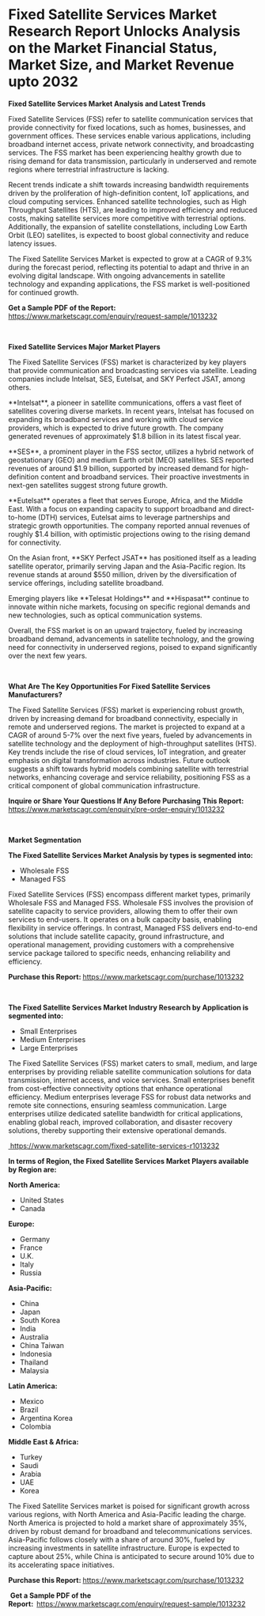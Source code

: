 <p><h1>Fixed Satellite Services Market Research Report Unlocks Analysis on the Market Financial Status, Market Size, and Market Revenue upto 2032</h1></p><p><strong>Fixed Satellite Services Market Analysis and Latest Trends</strong></p>
<p><p>Fixed Satellite Services (FSS) refer to satellite communication services that provide connectivity for fixed locations, such as homes, businesses, and government offices. These services enable various applications, including broadband internet access, private network connectivity, and broadcasting services. The FSS market has been experiencing healthy growth due to rising demand for data transmission, particularly in underserved and remote regions where terrestrial infrastructure is lacking.</p><p>Recent trends indicate a shift towards increasing bandwidth requirements driven by the proliferation of high-definition content, IoT applications, and cloud computing services. Enhanced satellite technologies, such as High Throughput Satellites (HTS), are leading to improved efficiency and reduced costs, making satellite services more competitive with terrestrial options. Additionally, the expansion of satellite constellations, including Low Earth Orbit (LEO) satellites, is expected to boost global connectivity and reduce latency issues.</p><p>The Fixed Satellite Services Market is expected to grow at a CAGR of 9.3% during the forecast period, reflecting its potential to adapt and thrive in an evolving digital landscape. With ongoing advancements in satellite technology and expanding applications, the FSS market is well-positioned for continued growth.</p></p>
<p><strong>Get a Sample PDF of the Report:&nbsp;</strong> <a href="https://www.marketscagr.com/enquiry/request-sample/1013232?utm_campaign=3007&utm_medium=2&utm_source=Github&utm_content=ia&utm_term=16042025&utm_id=fixed-satellite-services">https://www.marketscagr.com/enquiry/request-sample/1013232</a></p>
<p>&nbsp;</p>
<p><strong>Fixed Satellite Services Major Market Players</strong></p>
<p><p>The Fixed Satellite Services (FSS) market is characterized by key players that provide communication and broadcasting services via satellite. Leading companies include Intelsat, SES, Eutelsat, and SKY Perfect JSAT, among others.</p><p>**Intelsat**, a pioneer in satellite communications, offers a vast fleet of satellites covering diverse markets. In recent years, Intelsat has focused on expanding its broadband services and working with cloud service providers, which is expected to drive future growth. The company generated revenues of approximately $1.8 billion in its latest fiscal year.</p><p>**SES**, a prominent player in the FSS sector, utilizes a hybrid network of geostationary (GEO) and medium Earth orbit (MEO) satellites. SES reported revenues of around $1.9 billion, supported by increased demand for high-definition content and broadband services. Their proactive investments in next-gen satellites suggest strong future growth.</p><p>**Eutelsat** operates a fleet that serves Europe, Africa, and the Middle East. With a focus on expanding capacity to support broadband and direct-to-home (DTH) services, Eutelsat aims to leverage partnerships and strategic growth opportunities. The company reported annual revenues of roughly $1.4 billion, with optimistic projections owing to the rising demand for connectivity.</p><p>On the Asian front, **SKY Perfect JSAT** has positioned itself as a leading satellite operator, primarily serving Japan and the Asia-Pacific region. Its revenue stands at around $550 million, driven by the diversification of service offerings, including satellite broadband.</p><p>Emerging players like **Telesat Holdings** and **Hispasat** continue to innovate within niche markets, focusing on specific regional demands and new technologies, such as optical communication systems.</p><p>Overall, the FSS market is on an upward trajectory, fueled by increasing broadband demand, advancements in satellite technology, and the growing need for connectivity in underserved regions, poised to expand significantly over the next few years.</p></p>
<p>&nbsp;</p>
<p><strong>What Are The Key Opportunities For Fixed Satellite Services Manufacturers?</strong></p>
<p><p>The Fixed Satellite Services (FSS) market is experiencing robust growth, driven by increasing demand for broadband connectivity, especially in remote and underserved regions. The market is projected to expand at a CAGR of around 5-7% over the next five years, fueled by advancements in satellite technology and the deployment of high-throughput satellites (HTS). Key trends include the rise of cloud services, IoT integration, and greater emphasis on digital transformation across industries. Future outlook suggests a shift towards hybrid models combining satellite with terrestrial networks, enhancing coverage and service reliability, positioning FSS as a critical component of global communication infrastructure.</p></p>
<p><strong>Inquire or Share Your Questions If Any Before Purchasing This Report:</strong> <a href="https://www.marketscagr.com/enquiry/pre-order-enquiry/1013232?utm_campaign=3007&utm_medium=2&utm_source=Github&utm_content=ia&utm_term=16042025&utm_id=fixed-satellite-services">https://www.marketscagr.com/enquiry/pre-order-enquiry/1013232</a></p>
<p>&nbsp;</p>
<p><strong>Market Segmentation</strong></p>
<p><strong>The Fixed Satellite Services Market Analysis by types is segmented into:</strong></p>
<p><ul><li>Wholesale FSS</li><li>Managed FSS</li></ul></p>
<p><p>Fixed Satellite Services (FSS) encompass different market types, primarily Wholesale FSS and Managed FSS. Wholesale FSS involves the provision of satellite capacity to service providers, allowing them to offer their own services to end-users. It operates on a bulk capacity basis, enabling flexibility in service offerings. In contrast, Managed FSS delivers end-to-end solutions that include satellite capacity, ground infrastructure, and operational management, providing customers with a comprehensive service package tailored to specific needs, enhancing reliability and efficiency.</p></p>
<p><strong>Purchase this Report:&nbsp;</strong><a href="https://www.marketscagr.com/purchase/1013232?utm_campaign=3007&utm_medium=2&utm_source=Github&utm_content=ia&utm_term=16042025&utm_id=fixed-satellite-services">https://www.marketscagr.com/purchase/1013232</a></p>
<p>&nbsp;</p>
<p><strong>The Fixed Satellite Services Market Industry Research by Application is segmented into:</strong></p>
<p><ul><li>Small Enterprises</li><li>Medium Enterprises</li><li>Large Enterprises</li></ul></p>
<p><p>The Fixed Satellite Services (FSS) market caters to small, medium, and large enterprises by providing reliable satellite communication solutions for data transmission, internet access, and voice services. Small enterprises benefit from cost-effective connectivity options that enhance operational efficiency. Medium enterprises leverage FSS for robust data networks and remote site connections, ensuring seamless communication. Large enterprises utilize dedicated satellite bandwidth for critical applications, enabling global reach, improved collaboration, and disaster recovery solutions, thereby supporting their extensive operational demands.</p></p>
<p><a href="https://www.marketscagr.com/fixed-satellite-services-r1013232?utm_campaign=3007&utm_medium=2&utm_source=Github&utm_content=ia&utm_term=16042025&utm_id=fixed-satellite-services">&nbsp;https://www.marketscagr.com/fixed-satellite-services-r1013232</a></p>
<p><strong>In terms of Region, the Fixed Satellite Services Market Players available by Region are:</strong></p>
<p>
    <p> <strong> North America: </strong>
        <ul>
            <li>United States</li>
            <li>Canada</li>
        </ul>
        </p> 
    <p> <strong> Europe: </strong>
        <ul>
            <li>Germany</li>
            <li>France</li>
            <li>U.K.</li>
            <li>Italy</li>
            <li>Russia</li>
        </ul>
        </p> 
    <p> <strong> Asia-Pacific: </strong>
        <ul>
            <li>China</li>
            <li>Japan</li>
            <li>South Korea</li>
            <li>India</li>
            <li>Australia</li>
            <li>China Taiwan</li>
            <li>Indonesia</li>
            <li>Thailand</li>
            <li>Malaysia</li>
        </ul>
        </p> 
    <p> <strong> Latin America: </strong>
        <ul>
            <li>Mexico</li>
            <li>Brazil</li>
            <li>Argentina Korea</li>
            <li>Colombia</li>
        </ul>
        </p> 
    <p> <strong> Middle East & Africa: </strong>
        <ul>
            <li>Turkey</li>
            <li>Saudi</li>
            <li>Arabia</li>
            <li>UAE</li>
            <li>Korea</li>
        </ul>
    </p>
    </p>
<p><p>The Fixed Satellite Services market is poised for significant growth across various regions, with North America and Asia-Pacific leading the charge. North America is projected to hold a market share of approximately 35%, driven by robust demand for broadband and telecommunications services. Asia-Pacific follows closely with a share of around 30%, fueled by increasing investments in satellite infrastructure. Europe is expected to capture about 25%, while China is anticipated to secure around 10% due to its accelerating space initiatives.</p></p>
<p><strong>Purchase this Report: </strong><a href="https://www.marketscagr.com/purchase/1013232?utm_campaign=3007&utm_medium=2&utm_source=Github&utm_content=ia&utm_term=16042025&utm_id=fixed-satellite-services">https://www.marketscagr.com/purchase/1013232</a></p>
<p>&nbsp;<strong>Get a Sample PDF of the Report:&nbsp;&nbsp;</strong><a href="https://www.marketscagr.com/enquiry/request-sample/1013232?utm_campaign=3007&utm_medium=2&utm_source=Github&utm_content=ia&utm_term=16042025&utm_id=fixed-satellite-services">https://www.marketscagr.com/enquiry/request-sample/1013232</a></p>
<p><strong></strong></p>
<p><p></p><p></p><p></p></p>
